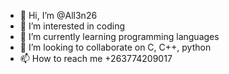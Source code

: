 - 👋 Hi, I’m @All3n26
- 👀 I’m interested in coding
- 🌱 I’m currently learning programming languages 
- 💞️ I’m looking to collaborate on C, C++, python
- 📫 How to reach me +263774209017

<!---
All3n26/All3n26 is a ✨ special ✨ repository because its `README.md` (this file) appears on your GitHub profile.
You can click the Preview link to take a look at your changes.
--->
